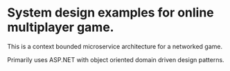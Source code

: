 # System design examples for online multiplayer game.

This is a context bounded microservice architecture for a networked game.

Primarily uses ASP.NET with object oriented domain driven design patterns.
